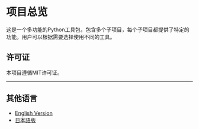 # 项目总览

这是一个多功能的Python工具包，包含多个子项目，每个子项目都提供了特定的功能。用户可以根据需要选择使用不同的工具。

## 许可证

本项目遵循MIT许可证。

---

## 其他语言

- [English Version](README.md)
- [日本語版](README_ja.md)